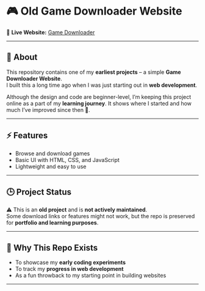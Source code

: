 # 🎮 Old Game Downloader Website  

🔗 **Live Website:** [Game Downloader](https://atulispro1.github.io/games-website/)  

---

## 📖 About  
This repository contains one of my **earliest projects** – a simple **Game Downloader Website**.  
I built this a long time ago when I was just starting out in **web development**.  

Although the design and code are beginner-level, I’m keeping this project online as a part of my **learning journey**. It shows where I started and how much I’ve improved since then 🚀.  

---

## ⚡ Features  
- Browse and download games  
- Basic UI with HTML, CSS, and JavaScript  
- Lightweight and easy to use  

---

## 🕒 Project Status  
⚠️ This is an **old project** and is **not actively maintained**.  
Some download links or features might not work, but the repo is preserved for **portfolio and learning purposes**.  

---

## 📌 Why This Repo Exists  
- To showcase my **early coding experiments**  
- To track my **progress in web development**  
- As a fun throwback to my starting point in building websites  

---
